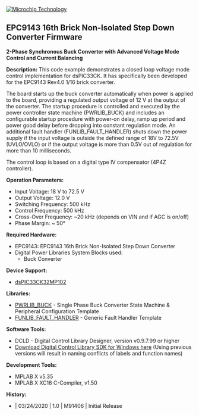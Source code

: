 <p><a href="https://www.microchip.com" rel="nofollow"><img src="https://www.microchip.com/ResourcePackages/Microchip/assets/dist/images/logo.png" alt="Microchip Technology" style="max-width:100%;"></a></p>

## EPC9143 16th Brick Non-Isolated Step Down Converter Firmware
**2-Phase Synchronous Buck Converter with Advanced Voltage Mode Control and Current Balancing**

**Description:**
This code example demonstrates a closed loop voltage mode control implementation for dsPIC33CK. It has specifically been developed for the EPC9143 Rev4.0 1/16 brick converter.

The board starts up the buck converter automatically when power is applied to the board, providing a regulated output voltage of 12 V at the output of the converter. The startup procedure is controlled and executed by the power controller state machine (PWRLIB_BUCK) and includes an configurable startup procedure with power-on delay, ramp up period and power good delay before dropping into constant regulation mode.
An additional fault handler (FUNLIB_FAULT_HANDLER) shuts down the power supply if the input voltage is outside the defined range of 18V to 72.5V (UVLO/OVLO) or if the output voltage is more than 0.5V out of regulation for more than 10 milliseconds.

The control loop is based on a digital type IV compensator (4P4Z controller).


**Operation Parameters:**
  * Input Voltage: 18 V to 72.5 V
  * Output Voltage: 12.0 V
  * Switching Frequency:	500 kHz
  * Control Frequency:	500 kHz
  * Cross-Over Frequency: ~20 kHz (depends on VIN and if AGC is on/off)
  * Phase Margin: ~ 50°

**Required Hardware:**
  * EPC9143: EPC9143 16th Brick Non-Isolated Step Down Converter
  * Digital Power Libraries System Blocks used:
    * Buck Converter

**Device Support:**
  * [dsPIC33CK32MP102](https://www.microchip.com/dsPIC33CK32MP102)

**Libraries:**
  * [PWRLIB_BUCK](https://bitbucket.microchip.com/projects/MCU16ASMPSL/repos/pwrlib_buck/browse) - Single Phase Buck Converter State Machine & Peripheral Configuration Template
  * [FUNLIB_FAULT_HANDLER](https://bitbucket.microchip.com/projects/MCU16ASMPSL/repos/funlib_faulthandler/browse) - Generic Fault Handler Template

**Software Tools:**
  * DCLD - Digital Control Library Designer, version v0.9.7.99 or higher
  * [Download Digital Control Library SDK for Windows here](https://areiter128.github.io/DCLD/)
    (Using previous versions will result in naming conflicts of labels and function names)

**Development Tools:**
  * MPLAB X v5.35
  * MPLAB X XC16 C-Compiler, v1.50

**History:**
  * | 03/24/2020  | 1.0  |  M91406  | Initial Release
